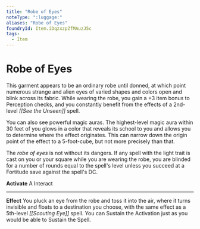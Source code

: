 ```yaml
---
title: "Robe of Eyes"
noteType: ":luggage:"
aliases: "Robe of Eyes"
foundryId: Item.iDqzxzpZfMAuzJ5c
tags:
  - Item
---
```


# Robe of Eyes

This garment appears to be an ordinary robe until donned, at which point numerous strange and alien eyes of varied shapes and colors open and blink across its fabric. While wearing the robe, you gain a +3 item bonus to Perception checks, and you constantly benefit from the effects of a 2nd-level _[[See the Unseen]]_ spell.

You can also see powerful magic auras. The highest-level magic aura within 30 feet of you glows in a color that reveals its school to you and allows you to determine where the effect originates. This can narrow down the origin point of the effect to a 5-foot-cube, but not more precisely than that.

The _robe of eyes_ is not without its dangers. If any spell with the light trait is cast on you or your square while you are wearing the robe, you are blinded for a number of rounds equal to the spell's level unless you succeed at a Fortitude save against the spell's DC.

**Activate** A Interact

* * *

**Effect** You pluck an eye from the robe and toss it into the air, where it turns invisible and floats to a destination you choose, with the same effect as a 5th-level _[[Scouting Eye]]_ spell. You can Sustain the Activation just as you would be able to Sustain the Spell.
